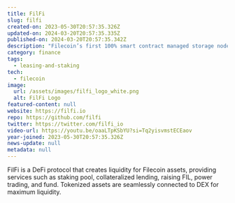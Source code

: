 ```yaml
---
title: FilFi
slug: filfi
created-on: 2023-05-30T20:57:35.326Z
updated-on: 2024-03-20T20:57:35.335Z
published-on: 2024-03-20T20:57:35.342Z
description: "Filecoin’s first 100% smart contract managed storage node joint construction solution."
category: finance
tags:
  - leasing-and-staking
tech:
  - filecoin
image:
  url: /assets/images/filfi_logo_white.png
  alt: FilFi Logo
featured-content: null
website: https://filfi.io
repo: https://github.com/filfi
twitter: https://twitter.com/filfi_io
video-url: https://youtu.be/oaaLTpKSbYU?si=Tq2yisvmstECEaov
year-joined: 2023-05-30T20:57:35.326Z
news-update: null
metadata: null
---
```


FilFi is a DeFi protocol that creates liquidity for Filecoin assets, providing services such as staking pool, collateralized lending, raising FIL, power trading, and fund. Tokenized assets are seamlessly connected to DEX for maximum liquidity.
